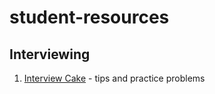 # student-resources

## Interviewing

1. [Interview Cake](http://www.interviewcake.com/) - tips and practice problems
